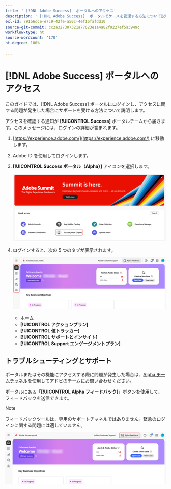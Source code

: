 ```yaml
---
title: ' [!DNL Adobe Success]  ポータルへのアクセス'
description: ' [!DNL Adobe Success]  ポータルでケースを管理する方法について説明します。'
exl-id: 791b6cce-e7c9-42fe-a50c-4ef16fafdd10
source-git-commit: cc2a327307321a77623e1a4a82f9227ef5a3949c
workflow-type: ht
source-wordcount: '170'
ht-degree: 100%

---
```


# [!DNL Adobe Success] ポータルへのアクセス

このガイドでは、[!DNL Adobe Success] ポータルにログインし、アクセスに関する問題が発生した場合にサポートを受ける方法について説明します。

アクセスを確認する通知が **[!UICONTROL Success]** ポータルチームから届きます。このメッセージには、ログインの詳細が含まれます。

1. [https://experience.adobe.com/](https://experience.adobe.com/) に移動します。
1. Adobe ID を使用してログインします。
1. **[!UICONTROL Success ポータル（Alpha）]** アイコンを選択します。

   ![Success ポータル（Alpha）のアイコンとラベル](assets/alpha-success-portal-alpha.png "Success ポータル（Alpha）へのアクセス")



1. ログインすると、次の 5 つのタブが表示されます。

   ![Adobe Success Portal インターフェイスのサイドバー](assets/adobe-success-portal-tabs.png "サイドバータブ")


   * ホーム
   * **[!UICONTROL アクションプラン]**
   * **[!UICONTROL 値トラッカー]**
   * **[!UICONTROL サポートとインサイト]**
   * **[!UICONTROL Support エンゲージメントプラン]**

## トラブルシューティングとサポート

ポータルまたはその機能にアクセスする際に問題が発生した場合は、[Alpha チームチャネル](https://teams.microsoft.com/l/channel/19:h-GcuAZs9uF05rervqTdx2U27ohYINuRUIfbMte9B-U1@thread.tacv2/General?groupId=02b87789-3475-47e4-94c1-0981f63ae89f&tenantId=fa7b1b5a-7b34-4387-94ae-d2c178decee1)を使用してアドビのチームにお問い合わせください。

ポータルにある「**[!UICONTROL Alpha フィードバック]**」ボタンを使用して、フィードバックを送信できます。

>[!NOTE]
>
>フィードバックツールは、専用のサポートチャネルではありません。緊急のログインに関する問題には適していません。

![フィードバックを送信するためのポータルの「Alphaフィードバック」ボタン](assets/adobe-success-portal-home.png "「Alpha フィードバック」ボタン")
